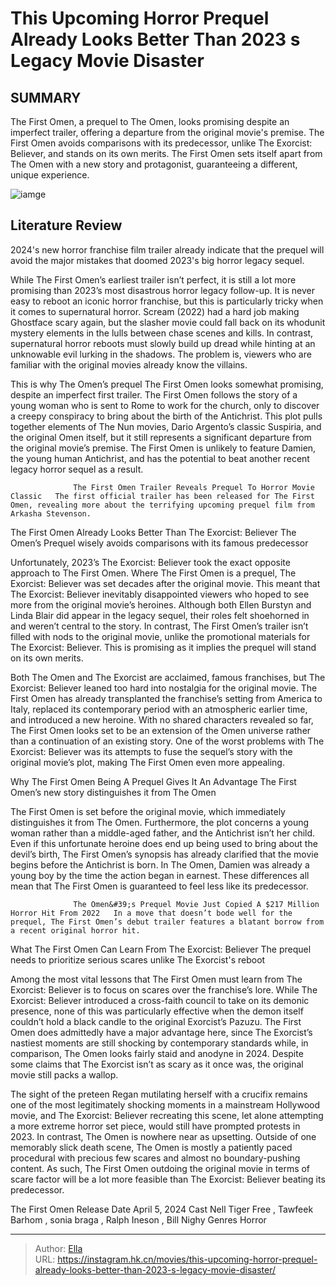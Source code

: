 # This Upcoming Horror Prequel Already Looks Better Than 2023 s Legacy Movie Disaster


## SUMMARY 



  The First Omen, a prequel to The Omen, looks promising despite an imperfect trailer, offering a departure from the original movie&#39;s premise.   The First Omen avoids comparisons with its predecessor, unlike The Exorcist: Believer, and stands on its own merits.   The First Omen sets itself apart from The Omen with a new story and protagonist, guaranteeing a different, unique experience.  

![iamge](https://static1.srcdn.com/wordpress/wp-content/uploads/2024/01/untitled-1-1.jpg)

## Literature Review

2024&#39;s new horror franchise film trailer already indicate that the prequel will avoid the major mistakes that doomed 2023&#39;s big horror legacy sequel.




While The First Omen’s earliest trailer isn’t perfect, it is still a lot more promising than 2023’s most disastrous horror legacy follow-up. It is never easy to reboot an iconic horror franchise, but this is particularly tricky when it comes to supernatural horror. Scream (2022) had a hard job making Ghostface scary again, but the slasher movie could fall back on its whodunit mystery elements in the lulls between chase scenes and kills. In contrast, supernatural horror reboots must slowly build up dread while hinting at an unknowable evil lurking in the shadows. The problem is, viewers who are familiar with the original movies already know the villains.




This is why The Omen’s prequel The First Omen looks somewhat promising, despite an imperfect first trailer. The First Omen follows the story of a young woman who is sent to Rome to work for the church, only to discover a creepy conspiracy to bring about the birth of the Antichrist. This plot pulls together elements of The Nun movies, Dario Argento’s classic Suspiria, and the original Omen itself, but it still represents a significant departure from the original movie’s premise. The First Omen is unlikely to feature Damien, the young human Antichrist, and has the potential to beat another recent legacy horror sequel as a result.

                  The First Omen Trailer Reveals Prequel To Horror Movie Classic   The first official trailer has been released for The First Omen, revealing more about the terrifying upcoming prequel film from Arkasha Stevenson.   


 The First Omen Already Looks Better Than The Exorcist: Believer 
The Omen’s Prequel wisely avoids comparisons with its famous predecessor
          




Unfortunately, 2023’s The Exorcist: Believer took the exact opposite approach to The First Omen. Where The First Omen is a prequel, The Exorcist: Believer was set decades after the original movie. This meant that The Exorcist: Believer inevitably disappointed viewers who hoped to see more from the original movie’s heroines. Although both Ellen Burstyn and Linda Blair did appear in the legacy sequel, their roles felt shoehorned in and weren’t central to the story. In contrast, The First Omen’s trailer isn’t filled with nods to the original movie, unlike the promotional materials for The Exorcist: Believer. This is promising as it implies the prequel will stand on its own merits.

Both The Omen and The Exorcist are acclaimed, famous franchises, but The Exorcist: Believer leaned too hard into nostalgia for the original movie. The First Omen has already transplanted the franchise’s setting from America to Italy, replaced its contemporary period with an atmospheric earlier time, and introduced a new heroine. With no shared characters revealed so far, The First Omen looks set to be an extension of the Omen universe rather than a continuation of an existing story. One of the worst problems with The Exorcist: Believer was its attempts to fuse the sequel’s story with the original movie’s plot, making The First Omen even more appealing.





 



 Why The First Omen Being A Prequel Gives It An Advantage 
The First Omen’s new story distinguishes it from The Omen
         

The First Omen is set before the original movie, which immediately distinguishes it from The Omen. Furthermore, the plot concerns a young woman rather than a middle-aged father, and the Antichrist isn’t her child. Even if this unfortunate heroine does end up being used to bring about the devil’s birth, The First Omen’s synopsis has already clarified that the movie begins before the Antichrist is born. In The Omen, Damien was already a young boy by the time the action began in earnest. These differences all mean that The First Omen is guaranteed to feel less like its predecessor.




                  The Omen&#39;s Prequel Movie Just Copied A $217 Million Horror Hit From 2022   In a move that doesn’t bode well for the prequel, The First Omen’s debut trailer features a blatant borrow from a recent original horror hit.   



 What The First Omen Can Learn From The Exorcist: Believer 
The prequel needs to prioritize serious scares unlike The Exorcist&#39;s reboot
          

Among the most vital lessons that The First Omen must learn from The Exorcist: Believer is to focus on scares over the franchise’s lore. While The Exorcist: Believer introduced a cross-faith council to take on its demonic presence, none of this was particularly effective when the demon itself couldn’t hold a black candle to the original Exorcist’s Pazuzu. The First Omen does admittedly have a major advantage here, since The Exorcist’s nastiest moments are still shocking by contemporary standards while, in comparison, The Omen looks fairly staid and anodyne in 2024. Despite some claims that The Exorcist isn’t as scary as it once was, the original movie still packs a wallop.




The sight of the preteen Regan mutilating herself with a crucifix remains one of the most legitimately shocking moments in a mainstream Hollywood movie, and The Exorcist: Believer recreating this scene, let alone attempting a more extreme horror set piece, would still have prompted protests in 2023. In contrast, The Omen is nowhere near as upsetting. Outside of one memorably slick death scene, The Omen is mostly a patiently paced procedural with precious few scares and almost no boundary-pushing content. As such, The First Omen outdoing the original movie in terms of scare factor will be a lot more feasible than The Exorcist: Believer beating its predecessor.

   The First Omen      Release Date    April 5, 2024     Cast    Nell Tiger Free , Tawfeek Barhom , sonia braga , Ralph Ineson , Bill Nighy     Genres    Horror      


---

> Author: [Ella](https://instagram.hk.cn/)  
> URL: https://instagram.hk.cn/movies/this-upcoming-horror-prequel-already-looks-better-than-2023-s-legacy-movie-disaster/  


